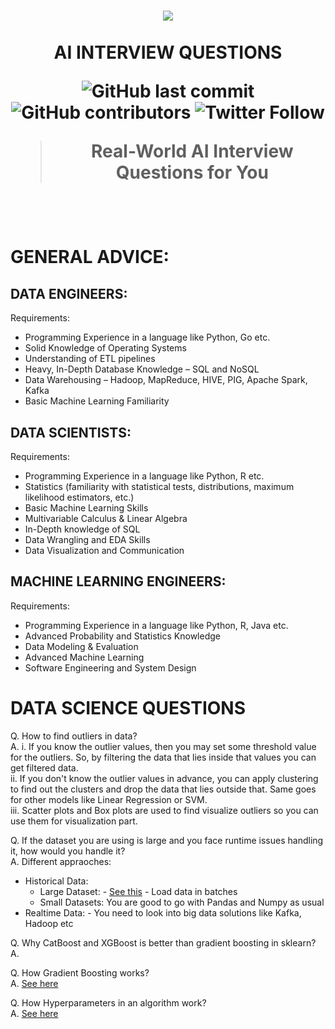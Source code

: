 <h1 align="center">
    <a href="https://github.com/mrsaeeddev/ai-interview-questions">
        <img src="https://raw.githubusercontent.com/mrsaeeddev/ai-interview-questions/master/logo.png">
    </a>
    <br/>
    <br/>
  AI INTERVIEW QUESTIONS
  
![GitHub last commit](https://img.shields.io/github/last-commit/mrsaeeddev/ai-interview-questions)
![GitHub contributors](https://img.shields.io/github/contributors/mrsaeeddev/ai-interview-questions)
![Twitter Follow](https://img.shields.io/twitter/follow/mrsaeeddev?label=Follow&style=social)
  > Real-World AI Interview Questions for You
</h1>
<br/>
<br/>

# GENERAL ADVICE:

## DATA ENGINEERS:

Requirements:
- Programming Experience in a language like Python, Go etc.
- Solid Knowledge of Operating Systems
- Understanding of ETL pipelines
- Heavy, In-Depth Database Knowledge – SQL and NoSQL
- Data Warehousing – Hadoop, MapReduce, HIVE, PIG, Apache Spark, Kafka
- Basic Machine Learning Familiarity

## DATA SCIENTISTS:

Requirements:
- Programming Experience in a language like Python, R etc.
- Statistics (familiarity with statistical tests, distributions, maximum likelihood estimators, etc.)
- Basic Machine Learning Skills
- Multivariable Calculus & Linear Algebra
- In-Depth knowledge of SQL
- Data Wrangling and EDA Skills
- Data Visualization and Communication

## MACHINE LEARNING ENGINEERS:

Requirements:
- Programming Experience in a language like Python, R, Java etc.
- Advanced Probability and Statistics Knowledge
- Data Modeling & Evaluation
- Advanced Machine Learning
- Software Engineering and System Design

# DATA SCIENCE QUESTIONS

Q. How to find outliers in data?
<br />
A. i. If you know the outlier values, then you may set some threshold value for the outliers. So, by filtering the data that lies inside that values you can get filtered data.
<br />
ii. If you don't know the outlier values in advance, you can apply clustering to find out the clusters and drop the data that lies outside that. Same goes for other models like Linear Regression or SVM. 
<br />
iii. Scatter plots and Box plots are used to find visualize outliers so you can use them for visualization part.

Q. If the dataset you are using is large and you face runtime issues handling it, how would you handle it?
<br />
A. Different appraoches:
<br />
- Historical Data:
    - Large Dataset: - [See this](https://www.analyticsvidhya.com/blog/2018/08/dask-big-datasets-machine_learning-python/)
                     - Load data in batches
    - Small Datasets: You are good to go with Pandas and Numpy as usual
- Realtime Data: - You need to look into big data solutions like Kafka, Hadoop etc

Q. Why CatBoost and XGBoost is better than gradient boosting in sklearn?
<br />
A. 

Q. How Gradient Boosting works?
<br />
A. [See here](https://www.displayr.com/gradient-boosting-the-coolest-kid-on-the-machine-learning-block/)

Q. How Hyperparameters in an algorithm work?
<br />
A. [See here](https://towardsdatascience.com/understanding-hyperparameters-and-its-optimisation-techniques-f0debba07568)
